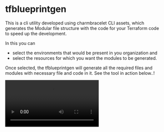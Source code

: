 # tfblueprintgen
This is a cli utility developed using charmbracelet CLI assets,  which generates the Modular file structure with the code for your Terraform code to speed up the development.

In this you can 
- select the environments that would be present in you organization and
- select the resources for which you want the modules to be generated.

Once selected, the tfblueprintgen will generate all the required files and modules with necessary file and code in it. See the tool in action below..!


<video controls src="assets/Tfblueprintgen_charmCLI-ezgif.com-video-to-mp4-converter.mp4" title="tfblueprintgen usage"></video>